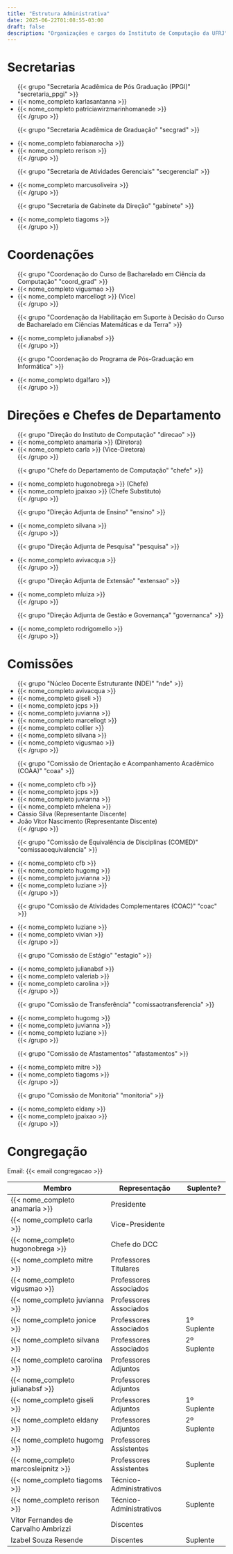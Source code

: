 ```yaml
---
title: "Estrutura Administrativa"
date: 2025-06-22T01:08:55-03:00
draft: false
description: "Organizações e cargos do Instituto de Computação da UFRJ"
---
```


# Secretarias

<ul class="lista-pessoal">
  {{< grupo "Secretaria Acadêmica de Pós Graduação (PPGI)" "secretaria_ppgi" >}}
    <li>{{< nome_completo karlasantanna >}}</li>
    <li>{{< nome_completo patriciawirzmarinhomanede >}}</li>
  {{< /grupo >}}

  {{< grupo "Secretaria Acadêmica de Graduação" "secgrad" >}}
    <li>{{< nome_completo fabianarocha >}}</li>
    <li>{{< nome_completo rerison >}}</li>
  {{< /grupo >}}

  {{< grupo "Secretaria de Atividades Gerenciais" "secgerencial" >}}
    <li>{{< nome_completo marcusoliveira >}}</li>
  {{< /grupo >}}

  {{< grupo "Secretaria de Gabinete da Direção" "gabinete" >}}
    <li>{{< nome_completo tiagoms >}}</li>
  {{< /grupo >}}
</ul>


# Coordenações

<ul class="lista-pessoal">
  {{< grupo "Coordenação do Curso de Bacharelado em Ciência da Computação" "coord_grad" >}}
    <li>{{< nome_completo vigusmao >}}</li>
    <li>{{< nome_completo marcellogt >}} (Vice)</li>
  {{< /grupo >}}

  {{< grupo "Coordenação da Habilitação em Suporte à Decisão do Curso de Bacharelado em Ciências Matemáticas e da Terra" >}}
    <li>{{< nome_completo julianabsf >}}</li>
  {{< /grupo >}}

  {{< grupo "Coordenação do Programa de Pós-Graduação em Informática" >}}
    <li>{{< nome_completo dgalfaro >}}</li>
  {{< /grupo >}}
</ul>


# Direções e Chefes de Departamento

<ul class="lista-pessoal">
  {{< grupo "Direção do Instituto de Computação" "direcao" >}}
    <li>{{< nome_completo anamaria >}} (Diretora)</li>
    <li>{{< nome_completo carla >}} (Vice-Diretora)</li>
  {{< /grupo >}}

  {{< grupo "Chefe do Departamento de Computação" "chefe" >}}
    <li>{{< nome_completo hugonobrega >}} (Chefe)</li>
    <li>{{< nome_completo jpaixao >}} (Chefe Substituto)</li>
  {{< /grupo >}}

  {{< grupo "Direção Adjunta de Ensino" "ensino" >}}
    <li>{{< nome_completo silvana >}}</li>
  {{< /grupo >}}

  {{< grupo "Direção Adjunta de Pesquisa" "pesquisa" >}}
    <li>{{< nome_completo avivacqua >}}</li>
  {{< /grupo >}}

  {{< grupo "Direção Adjunta de Extensão" "extensao" >}}
    <li>{{< nome_completo mluiza >}}</li>
  {{< /grupo >}}

  {{< grupo "Direção Adjunta de Gestão e Governança" "governanca" >}}
    <li>{{< nome_completo rodrigomello >}}</li>
  {{< /grupo >}}
</ul>


# Comissões

<ul class="lista-pessoal">
  {{< grupo "Núcleo Docente Estruturante (NDE)" "nde" >}}
    <li>{{< nome_completo avivacqua >}}</li>
    <li>{{< nome_completo giseli >}}</li>
    <li>{{< nome_completo jcps >}}</li>
    <li>{{< nome_completo juvianna >}}</li>
    <li>{{< nome_completo marcellogt >}}</li>
    <li>{{< nome_completo collier >}}</li>
    <li>{{< nome_completo silvana >}}</li>
    <li>{{< nome_completo vigusmao >}}</li>
  {{< /grupo >}}

  {{< grupo "Comissão de Orientação e Acompanhamento Acadêmico (COAA)" "coaa" >}}
    <li>{{< nome_completo cfb >}}</li>
    <li>{{< nome_completo jcps >}}</li>
    <li>{{< nome_completo juvianna >}}</li>
    <li>{{< nome_completo mhelena >}}</li>
    <li>Cássio Silva (Representante Discente)</li>
    <li>João Vitor Nascimento (Representante Discente)</li>
  {{< /grupo >}}

  {{< grupo "Comissão de Equivalência de Disciplinas (COMED)" "comissaoequivalencia" >}}
    <li>{{< nome_completo cfb >}}</li>
    <li>{{< nome_completo hugomg >}}</li>
    <li>{{< nome_completo juvianna >}}</li>
    <li>{{< nome_completo luziane >}}</li>
  {{< /grupo >}}

  {{< grupo "Comissão de Atividades Complementares (COAC)" "coac" >}}
    <li>{{< nome_completo luziane >}}</li>
    <li>{{< nome_completo vivian >}}</li>
  {{< /grupo >}}

  {{< grupo "Comissão de Estágio" "estagio" >}}
    <li>{{< nome_completo julianabsf >}}</li>
    <li>{{< nome_completo valeriab >}}</li>
    <li>{{< nome_completo carolina >}}</li>
  {{< /grupo >}}

  {{< grupo "Comissão de Transferência" "comissaotransferencia" >}}
    <li>{{< nome_completo hugomg >}}</li>
    <li>{{< nome_completo juvianna >}}</li>
    <li>{{< nome_completo luziane >}}</li>
  {{< /grupo >}}

  {{< grupo "Comissão de Afastamentos" "afastamentos" >}}
    <li>{{< nome_completo mitre >}}</li>
    <li>{{< nome_completo tiagoms >}}</li>
  {{< /grupo >}}

  {{< grupo "Comissão de Monitoria" "monitoria" >}}
    <li>{{< nome_completo eldany >}}</li>
    <li>{{< nome_completo jpaixao >}}</li>
  {{< /grupo >}}
</ul>

# Congregação

Email: {{< email congregacao >}}

| Membro | Representação | Suplente? |
|--------|---------------|-----------|
| {{< nome_completo anamaria >}} | Presidente | |
| {{< nome_completo carla >}} | Vice-Presidente | |
| {{< nome_completo hugonobrega >}} | Chefe do DCC | |
| {{< nome_completo mitre >}} | Professores Titulares | |
| {{< nome_completo vigusmao >}} | Professores Associados | |
| {{< nome_completo juvianna >}} | Professores Associados | |
| {{< nome_completo jonice >}} | Professores Associados | 1º Suplente |
| {{< nome_completo silvana >}} | Professores Associados | 2º Suplente |
| {{< nome_completo carolina >}} | Professores Adjuntos | |
| {{< nome_completo julianabsf >}} | Professores Adjuntos | |
| {{< nome_completo giseli >}} | Professores Adjuntos | 1º Suplente |
| {{< nome_completo eldany >}} | Professores Adjuntos | 2º Suplente |
| {{< nome_completo hugomg >}} | Professores Assistentes | |
| {{< nome_completo marcosleipnitz >}} | Professores Assistentes | Suplente |
| {{< nome_completo tiagoms >}} | Técnico-Administrativos | |
| {{< nome_completo rerison >}} | Técnico-Administrativos | Suplente |
| Vitor Fernandes de Carvalho Ambrizzi | Discentes | |
| Izabel Souza Resende | Discentes | Suplente |

<!--
# Congregação

<ul class="lista-pessoal">
  {{< grupo "Congregação do Instituto de Computação" "congregacao" >}}
    <li>{{< nome_completo anamaria >}} (Presidente)</li>
    <li>{{< nome_completo carla >}} (Vice-Presidente)</li>
    <li>{{< nome_completo mitre >}} (Professor Titular)</li>
    <li>{{< nome_completo vigusmao >}} (Professor Associado)</li>
    <li>{{< nome_completo juvianna >}} (Professor Associado)</li>
    <li>{{< nome_completo jonice >}} (Professor Associado)</li>
    <li>{{< nome_completo silvana >}} (Professor Associado)</li>
    <li>{{< nome_completo carolina >}} (Professor Adjunto)</li>
    <li>{{< nome_completo julianabsf >}} (Professor Adjunto)</li>
    <li>{{< nome_completo giseli >}} (Professor Adjunto)</li>
    <li>{{< nome_completo eldany >}} (Professor Adjunto)</li>
    <li>{{< nome_completo hugomg >}} (Professor Assistente)</li>
    <li>{{< nome_completo marcosleipnitz >}} (Professor Assistente)</li>
    <li>{{< nome_completo tiagoms >}} (Técnico-Administrativo)</li>
    <li>{{< nome_completo rerison >}} (Técnico-Administrativo)</li>
    <li>Izabel Sousa Resende (Discente)</li>
    <li>Vitor Fernandes de Carvalho Ambrizzi (Discente)</li>
  {{< /grupo >}}
</ul>
-->

